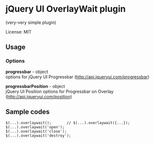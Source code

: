 # jQuery UI OverlayWait plugin #

(very-very simple plugin)

License: MIT

## Usage ##

### Options ###

**progressbar**  - object  
options for jQuery UI Progressbar (http://api.jqueryui.com/progressbar)  

**progressbarPosition** - object  
jQuery UI Position options for Progressbar on Overlay (http://api.jqueryui.com/position)

## Sample codes ##
```
$(...).overlaywait();       // $(...).overlaywait({...});
$(...).overlaywait('open');
$(...).overlaywait('close');
$(...).overlaywait('destroy');
```

